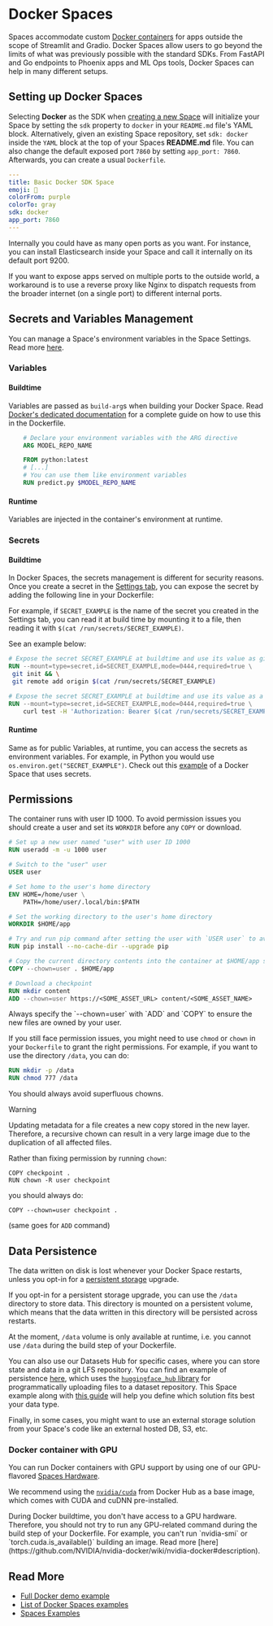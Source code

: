 # Docker Spaces

Spaces accommodate custom [Docker containers](https://docs.docker.com/get-started/) for apps outside the scope of Streamlit and Gradio. Docker Spaces allow users to go beyond the limits of what was previously possible with the standard SDKs. From FastAPI and Go endpoints to Phoenix apps and ML Ops tools, Docker Spaces can help in many different setups.

## Setting up Docker Spaces

Selecting **Docker** as the SDK when [creating a new Space](https://huggingface.co/new-space) will initialize your Space by setting the `sdk` property to `docker` in your `README.md` file's YAML block. Alternatively, given an existing Space repository, set `sdk: docker` inside the `YAML` block at the top of your Spaces **README.md** file. You can also change the default exposed port `7860` by setting `app_port: 7860`. Afterwards, you can create a usual `Dockerfile`.

```Yaml
---
title: Basic Docker SDK Space
emoji: 🐳
colorFrom: purple
colorTo: gray
sdk: docker
app_port: 7860
---
```

Internally you could have as many open ports as you want. For instance, you can install Elasticsearch inside your Space and call it internally on its default port 9200.

If you want to expose apps served on multiple ports to the outside world, a workaround is to use a reverse proxy like Nginx to dispatch requests from the broader internet (on a single port) to different internal ports.

## Secrets and Variables Management
 <a id="secret-management"></a>

You can manage a Space's environment variables in the Space Settings. Read more [here](./spaces-overview#managing-secrets).

### Variables

#### Buildtime

Variables are passed as `build-arg`s when building your Docker Space. Read [Docker's dedicated documentation](https://docs.docker.com/engine/reference/builder/#arg) for a complete guide on how to use this in the Dockerfile.

```Dockerfile
	# Declare your environment variables with the ARG directive
	ARG MODEL_REPO_NAME

	FROM python:latest
	# [...]
	# You can use them like environment variables
	RUN predict.py $MODEL_REPO_NAME
```

#### Runtime

Variables are injected in the container's environment at runtime. 

### Secrets


#### Buildtime

In Docker Spaces, the secrets management is different for security reasons. Once you create a secret in the [Settings tab](./spaces-overview#managing-secrets), you can expose the secret by adding the following line in your Dockerfile:

For example, if `SECRET_EXAMPLE` is the name of the secret you created in the Settings tab, you can read it at build time by mounting it to a file, then reading it with `$(cat /run/secrets/SECRET_EXAMPLE)`.

See an example below:
```Dockerfile
# Expose the secret SECRET_EXAMPLE at buildtime and use its value as git remote URL
RUN --mount=type=secret,id=SECRET_EXAMPLE,mode=0444,required=true \
 git init && \
 git remote add origin $(cat /run/secrets/SECRET_EXAMPLE)
```

```Dockerfile
# Expose the secret SECRET_EXAMPLE at buildtime and use its value as a Bearer token for a curl request
RUN --mount=type=secret,id=SECRET_EXAMPLE,mode=0444,required=true \
	curl test -H 'Authorization: Bearer $(cat /run/secrets/SECRET_EXAMPLE)'
```

#### Runtime

Same as for public Variables, at runtime, you can access the secrets as environment variables. For example, in Python you would use `os.environ.get("SECRET_EXAMPLE")`. Check out this [example](https://huggingface.co/spaces/DockerTemplates/secret-example) of a Docker Space that uses secrets.

## Permissions

The container runs with user ID 1000. To avoid permission issues you should create a user and set its `WORKDIR` before any `COPY` or download.

```Dockerfile
# Set up a new user named "user" with user ID 1000
RUN useradd -m -u 1000 user

# Switch to the "user" user
USER user

# Set home to the user's home directory
ENV HOME=/home/user \
	PATH=/home/user/.local/bin:$PATH

# Set the working directory to the user's home directory
WORKDIR $HOME/app

# Try and run pip command after setting the user with `USER user` to avoid permission issues with Python
RUN pip install --no-cache-dir --upgrade pip

# Copy the current directory contents into the container at $HOME/app setting the owner to the user
COPY --chown=user . $HOME/app

# Download a checkpoint
RUN mkdir content
ADD --chown=user https://<SOME_ASSET_URL> content/<SOME_ASSET_NAME>
```

<Tip warning="{true}">
Always specify the `--chown=user` with `ADD` and `COPY` to ensure the new files are owned by your user.
</Tip>

If you still face permission issues, you might need to use `chmod` or `chown` in your `Dockerfile` to grant the right permissions. For example, if you want to use the directory `/data`, you can do:

```Dockerfile
RUN mkdir -p /data
RUN chmod 777 /data
```

You should always avoid superfluous chowns.
> [!WARNING]
> Updating metadata for a file creates a new copy stored in the new layer. Therefore, a recursive chown can result in a very large image due to the duplication of all affected files.

Rather than fixing permission by running `chown`:
```
COPY checkpoint .
RUN chown -R user checkpoint
```
you should always do:
```
COPY --chown=user checkpoint .
```
(same goes for `ADD` command)


## Data Persistence

The data written on disk is lost whenever your Docker Space restarts, unless you opt-in for a [persistent storage](./spaces-storage) upgrade.

If you opt-in for a persistent storage upgrade, you can use the `/data` directory to store data. This directory is mounted on a persistent volume, which means that the data written in this directory will be persisted across restarts.

<Tip warning="{true}">

At the moment, `/data` volume is only available at runtime, i.e. you cannot use `/data` during the build step of your Dockerfile.

</Tip>

You can also use our Datasets Hub for specific cases, where you can store state and data in a git LFS repository. You can find an example of persistence [here](https://huggingface.co/spaces/Wauplin/space_to_dataset_saver), which uses the [`huggingface_hub` library](https://huggingface.co/docs/huggingface_hub/index) for programmatically uploading files to a dataset repository. This Space example along with [this guide](https://huggingface.co/docs/huggingface_hub/main/en/guides/upload#scheduled-uploads) will help you define which solution fits best your data type.

Finally, in some cases, you might want to use an external storage solution from your Space's code like an external hosted DB, S3, etc.

### Docker container with GPU

You can run Docker containers with GPU support by using one of our GPU-flavored [Spaces Hardware](./spaces-gpus).

We recommend using the [`nvidia/cuda`](https://hub.docker.com/r/nvidia/cuda) from Docker Hub as a base image, which comes with CUDA and cuDNN pre-installed.

<Tip warning="{true}">
During Docker buildtime, you don't have access to a GPU hardware. Therefore, you should not try to run any GPU-related command during the build step of your Dockerfile. For example, you can't run `nvidia-smi` or `torch.cuda.is_available()` building an image. Read more [here](https://github.com/NVIDIA/nvidia-docker/wiki/nvidia-docker#description).
</Tip>

## Read More

- [Full Docker demo example](spaces-sdks-docker-first-demo)
- [List of Docker Spaces examples](spaces-sdks-docker-examples)
- [Spaces Examples](https://huggingface.co/SpacesExamples)
